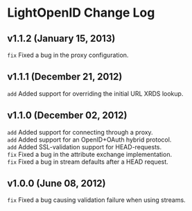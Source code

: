 # LightOpenID Change Log


## v1.1.2 (January 15, 2013)

`fix` Fixed a bug in the proxy configuration.  


## v1.1.1 (December 21, 2012)

`add` Added support for overriding the initial URL XRDS lookup.  


## v1.1.0 (December 02, 2012)

`add` Added support for connecting through a proxy.  
`add` Added support for an OpenID+OAuth hybrid protocol.  
`add` Added SSL-validation support for HEAD-requests.  
`fix` Fixed a bug in the attribute exchange implementation.  
`fix` Fixed a bug in stream defaults after a HEAD request.  


## v1.0.0 (June 08, 2012)
`fix` Fixed a bug causing validation failure when using streams.
